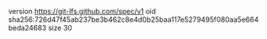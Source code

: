 version https://git-lfs.github.com/spec/v1
oid sha256:726d47f45ab237be3b462c8e4d0b25baa117e5279495f080aa5e664beda24683
size 30
